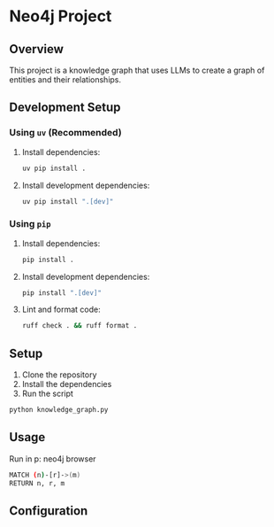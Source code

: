 # Neo4j Project

## Overview

This project is a knowledge graph that uses LLMs to create a graph of entities and their relationships.

## Development Setup

### Using `uv` (Recommended)

1. Install dependencies:

   ```bash
   uv pip install .
   ```

2. Install development dependencies:
   ```bash
   uv pip install ".[dev]"
   ```

### Using `pip`

1. Install dependencies:

   ```bash
   pip install .
   ```

2. Install development dependencies:

   ```bash
   pip install ".[dev]"
   ```

3. Lint and format code:
   ```bash
   ruff check . && ruff format .
   ```

## Setup

1. Clone the repository
2. Install the dependencies
3. Run the script

```bash
python knowledge_graph.py
```

## Usage

Run in p:
neo4j browser

```bash
MATCH (n)-[r]->(m)
RETURN n, r, m
```

## Configuration

